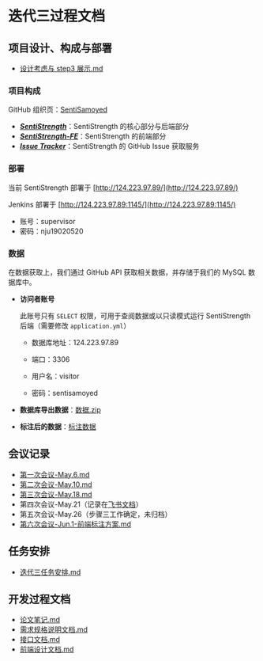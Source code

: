 # 迭代三过程文档

## 项目设计、构成与部署

- [设计考虑与 step3 展示.md](设计考虑与step3展示.md)

### 项目构成

GitHub 组织页：[SentiSamoyed](https://github.com/SentiSamoyed)

- [**_SentiStrength_**](https://github.com/SentiSamoyed/SentiStrength)：SentiStrength 的核心部分与后端部分
- [**_SentiStrength-FE_**](https://github.com/SentiSamoyed/SentiStrength-FE)：SentiStrength 的前端部分
- [**_Issue Tracker_**](https://github.com/SentiSamoyed/IssueTracker)：SentiStrength 的 GitHub Issue 获取服务

### 部署

当前 SentiStrength 部署于 [http://124.223.97.89/](http://124.223.97.89/)

Jenkins 部署于 [http://124.223.97.89:1145/](http://124.223.97.89:1145/)

- 账号：supervisor
- 密码：nju19020520

### 数据

在数据获取上，我们通过 GitHub API 获取相关数据，并存储于我们的 MySQL 数据库中。

- **访问者账号**

  此账号只有 `SELECT` 权限，可用于查阅数据或以只读模式运行 SentiStrength 后端（需要修改 `application.yml`）

  - 数据库地址：124.223.97.89

  - 端口：3306

  - 用户名：visitor

  - 密码：sentisamoyed

- **数据库导出数据**：[数据.zip](https://box.nju.edu.cn/f/8e808e8214f6433b9e50/)
- **标注后的数据**：[标注数据](https://box.nju.edu.cn/f/3b9ef58b9f7f42caa545/)

## 会议记录

- [第一次会议-May.6.md](会议记录/第一次会议-May.6.md)
- [第二次会议-May.10.md](会议记录/第二次会议-May.10.md)
- [第三次会议-May.18.md](会议记录/第三次会议-May.18.md)
- 第四次会议-May.21（记录在[飞书文档](https://sentisamoyed.feishu.cn/docx/K2Psdu1sfoTU3bxWrgvcnZCsn0d)）
- 第五次会议-May.26（步骤三工作确定，未归档）
- [第六次会议-Jun.1-前端标注方案.md](会议记录/第六次会议-Jun.1-前端标注方案.md) 

## 任务安排

- [迭代三任务安排.md](迭代三任务安排.md)

## 开发过程文档

- [论文笔记.md](论文笔记/论文笔记.md)
- [需求规格说明文档.md](其他文件/需求规格说明文档.md) 
- [接口文档.md](其他文件/接口文档.md) 
- [前端设计文档.md](其他文件/前端设计文档.md) 
